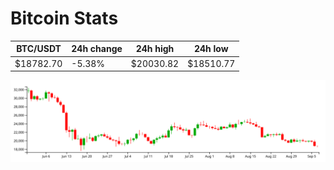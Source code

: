 # Bitcoin Stats

BTC/USDT|24h change|24h high|24h low|
|---|---|---|---|
|$18782.70|-5.38%|$20030.82|$18510.77|

<img src="./chart.svg">
